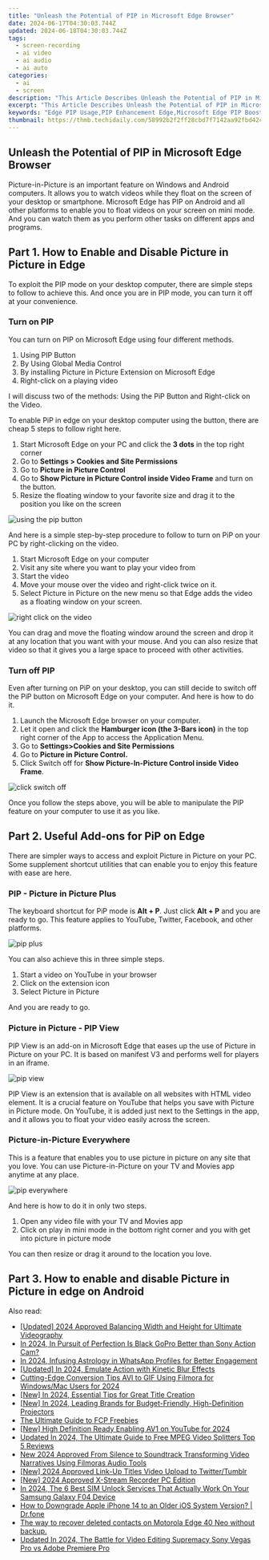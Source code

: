 ```yaml
---
title: "Unleash the Potential of PIP in Microsoft Edge Browser"
date: 2024-06-17T04:30:03.744Z
updated: 2024-06-18T04:30:03.744Z
tags: 
  - screen-recording
  - ai video
  - ai audio
  - ai auto
categories: 
  - ai
  - screen
description: "This Article Describes Unleash the Potential of PIP in Microsoft Edge Browser"
excerpt: "This Article Describes Unleash the Potential of PIP in Microsoft Edge Browser"
keywords: "Edge PIP Usage,PIP Enhancement Edge,Microsoft Edge PIP Boost,PIP Features in Edge,Maximize PIP in Edge,Edge Browser PIP Power,Edge Utilizing PIP"
thumbnail: https://thmb.techidaily.com/58992b2f2ff28cbd7f7142aa92fbd42cf8a8200b47b4082bc718f88eefb4ff2a.jpg
---
```


## Unleash the Potential of PIP in Microsoft Edge Browser

Picture-in-Picture is an important feature on Windows and Android computers. It allows you to watch videos while they float on the screen of your desktop or smartphone. Microsoft Edge has PIP on Android and all other platforms to enable you to float videos on your screen on mini mode. And you can watch them as you perform other tasks on different apps and programs.

## Part 1\. How to Enable and Disable Picture in Picture in Edge

To exploit the PIP mode on your desktop computer, there are simple steps to follow to achieve this. And once you are in PIP mode, you can turn it off at your convenience.

### Turn on PIP

You can turn on PIP on Microsoft Edge using four different methods.

1. Using PIP Button
2. By Using Global Media Control
3. By installing Picture in Picture Extension on Microsoft Edge
4. Right-click on a playing video

I will discuss two of the methods: Using the PiP Button and Right-click on the Video.

To enable PiP in edge on your desktop computer using the button, there are cheap 5 steps to follow right here.

1. Start Microsoft Edge on your PC and click the **3 dots** in the top right corner
2. Go to **Settings > Cookies and Site Permissions**
3. Go to **Picture in Picture Control**
4. Go to **Show Picture in Picture Control inside Video Frame** and turn on the button.
5. Resize the floating window to your favorite size and drag it to the position you like on the screen

![using the pip button](https://images.wondershare.com/filmora/article-images/2022/07/use-pip-on-microsoft-edge-1.jpg)

And here is a simple step-by-step procedure to follow to turn on PiP on your PC by right-clicking on the video.

1. Start Microsoft Edge on your computer
2. Visit any site where you want to play your video from
3. Start the video
4. Move your mouse over the video and right-click twice on it.
5. Select Picture in Picture on the new menu so that Edge adds the video as a floating window on your screen.

![right click on the video](https://images.wondershare.com/filmora/article-images/2022/07/use-pip-on-microsoft-edge-2.jpg)

You can drag and move the floating window around the screen and drop it at any location that you want with your mouse. And you can also resize that video so that it gives you a large space to proceed with other activities.

### Turn off PIP

Even after turning on PiP on your desktop, you can still decide to switch off the PiP button on Microsoft Edge on your computer. And here is how to do it.

1. Launch the Microsoft Edge browser on your computer.
2. Let it open and click the **Hamburger icon (the 3-Bars icon)** in the top right corner of the App to access the Application Menu.
3. Go to **Settings>Cookies and Site Permissions**
4. Go to **Picture in Picture Control.**
5. Click Switch off for **Show Picture-In-Picture Control inside Video Frame**.

![click switch off](https://images.wondershare.com/filmora/article-images/2022/07/use-pip-on-microsoft-edge-3.jpg)

Once you follow the steps above, you will be able to manipulate the PIP feature on your computer to use it as you like.

## Part 2\. Useful Add-ons for PiP on Edge

There are simpler ways to access and exploit Picture in Picture on your PC. Some supplement shortcut utilities that can enable you to enjoy this feature with ease are here.

### PIP - Picture in Picture Plus

The keyboard shortcut for PiP mode is **Alt + P**. Just click **Alt + P** and you are ready to go. This feature applies to YouTube, Twitter, Facebook, and other platforms.

![pip plus](https://images.wondershare.com/filmora/article-images/2022/07/use-pip-on-microsoft-edge-4.jpg)

You can also achieve this in three simple steps.

1. Start a video on YouTube in your browser
2. Click on the extension icon
3. Select Picture in Picture

And you are ready to go.

### Picture in Picture - PIP View

PIP View is an add-on in Microsoft Edge that eases up the use of Picture in Picture on your PC. It is based on manifest V3 and performs well for players in an iframe.

![pip view](https://images.wondershare.com/filmora/article-images/2022/07/use-pip-on-microsoft-edge-5.jpg)

PIP View is an extension that is available on all websites with HTML video element. It is a crucial feature on YouTube that helps you save with Picture in Picture mode. On YouTube, it is added just next to the Settings in the app, and it allows you to float your video easily across the screen.

### Picture-in-Picture Everywhere

This is a feature that enables you to use picture in picture on any site that you love. You can use Picture-in-Picture on your TV and Movies app anytime at any place.

![pip everywhere](https://images.wondershare.com/filmora/article-images/2022/07/use-pip-on-microsoft-edge-6.jpg)

And here is how to do it in only two steps.

1. Open any video file with your TV and Movies app
2. Click on play in mini mode in the bottom right corner and you with get into picture in picture mode

You can then resize or drag it around to the location you love.

## Part 3\. How to enable and disable Picture in Picture in edge on Android


<ins class="adsbygoogle"
     style="display:block"
     data-ad-format="autorelaxed"
     data-ad-client="ca-pub-7571918770474297"
     data-ad-slot="1223367746"></ins>



<ins class="adsbygoogle"
     style="display:block"
     data-ad-client="ca-pub-7571918770474297"
     data-ad-slot="8358498916"
     data-ad-format="auto"
     data-full-width-responsive="true"></ins>


<span class="atpl-alsoreadstyle">Also read:</span>
<div><ul>
<li><a href="https://fox-direct.techidaily.com/updated-2024-approved-balancing-width-and-height-for-ultimate-videography/"><u>[Updated] 2024 Approved  Balancing Width and Height for Ultimate Videography</u></a></li>
<li><a href="https://fox-direct.techidaily.com/in-2024-in-pursuit-of-perfection-is-black-gopro-better-than-sony-action-cam/"><u>In 2024, In Pursuit of Perfection  Is Black GoPro Better than Sony Action Cam?</u></a></li>
<li><a href="https://fox-direct.techidaily.com/in-2024-infusing-astrology-in-whatsapp-profiles-for-better-engagement/"><u>In 2024, Infusing Astrology in WhatsApp Profiles for Better Engagement</u></a></li>
<li><a href="https://fox-direct.techidaily.com/updated-in-2024-emulate-action-with-kinetic-blur-effects/"><u>[Updated] In 2024, Emulate Action with Kinetic Blur Effects</u></a></li>
<li><a href="https://fox-direct.techidaily.com/cutting-edge-conversion-tips-avi-to-gif-using-filmora-for-windowsmac-users-for-2024/"><u>Cutting-Edge Conversion Tips  AVI to GIF Using Filmora for Windows/Mac Users for 2024</u></a></li>
<li><a href="https://fox-direct.techidaily.com/new-in-2024-essential-tips-for-great-title-creation/"><u>[New] In 2024, Essential Tips for Great Title Creation</u></a></li>
<li><a href="https://fox-direct.techidaily.com/new-in-2024-leading-brands-for-budget-friendly-high-definition-projectors/"><u>[New] In 2024, Leading Brands for Budget-Friendly, High-Definition Projectors</u></a></li>
<li><a href="https://fox-direct.techidaily.com/the-ultimate-guide-to-fcp-freebies/"><u>The Ultimate Guide to FCP Freebies</u></a></li>
<li><a href="https://eaxpv-info.techidaily.com/new-high-definition-ready-enabling-av1-on-youtube-for-2024/"><u>[New] High Definition Ready  Enabling AV1 on YouTube for 2024</u></a></li>
<li><a href="https://ai-video-apps.techidaily.com/updated-in-2024-the-ultimate-guide-to-free-mpeg-video-splitters-top-5-reviews/"><u>Updated In 2024, The Ultimate Guide to Free MPEG Video Splitters Top 5 Reviews</u></a></li>
<li><a href="https://audio-shaping.techidaily.com/new-2024-approved-from-silence-to-soundtrack-transforming-video-narratives-using-filmoras-audio-tools/"><u>New 2024 Approved From Silence to Soundtrack Transforming Video Narratives Using Filmoras Audio Tools</u></a></li>
<li><a href="https://twitter-videos.techidaily.com/new-2024-approved-link-up-titles-video-upload-to-twittertumblr/"><u>[New] 2024 Approved  Link-Up Titles  Video Upload to Twitter/Tumblr</u></a></li>
<li><a href="https://remote-screen-capture.techidaily.com/new-2024-approved-x-stream-recorder-pc-edition/"><u>[New] 2024 Approved  X-Stream Recorder PC Edition</u></a></li>
<li><a href="https://sim-unlock.techidaily.com/in-2024-the-6-best-sim-unlock-services-that-actually-work-on-your-samsung-galaxy-f04-device-by-drfone-android/"><u>In 2024, The 6 Best SIM Unlock Services That Actually Work On Your Samsung Galaxy F04 Device</u></a></li>
<li><a href="https://techidaily.com/how-to-downgrade-apple-iphone-14-to-an-older-ios-system-version-drfone-by-drfone-ios-system-repair-ios-system-repair/"><u>How to Downgrade Apple iPhone 14 to an Older iOS System Version? | Dr.fone</u></a></li>
<li><a href="https://techidaily.com/the-way-to-recover-deleted-contacts-on-motorola-edge-40-neo-without-backup-by-fonelab-android-recover-contacts/"><u>The way to recover deleted contacts on Motorola Edge 40 Neo without backup.</u></a></li>
<li><a href="https://video-creation-software.techidaily.com/updated-in-2024-the-battle-for-video-editing-supremacy-sony-vegas-pro-vs-adobe-premiere-pro/"><u>Updated In 2024, The Battle for Video Editing Supremacy Sony Vegas Pro vs Adobe Premiere Pro</u></a></li>
</ul></div>
